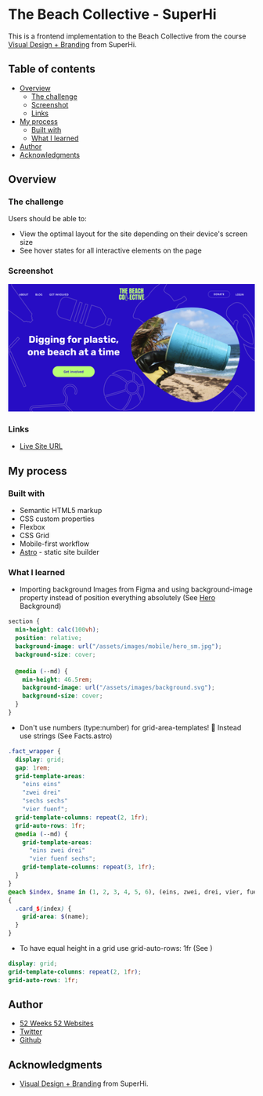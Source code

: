 # The Beach Collective - SuperHi

This is a frontend implementation to the Beach Collective from the course [Visual Design + Branding](https://www.superhi.com/courses/visual-design-and-branding) from SuperHi.

## Table of contents

- [Overview](#overview)
  - [The challenge](#the-challenge)
  - [Screenshot](#screenshot)
  - [Links](#links)
- [My process](#my-process)
  - [Built with](#built-with)
  - [What I learned](#what-i-learned)
- [Author](#author)
- [Acknowledgments](#acknowledgments)

## Overview

### The challenge

Users should be able to:

- View the optimal layout for the site depending on their device's screen size
- See hover states for all interactive elements on the page

### Screenshot

![Screenshot](./public/assets/social.jpg)

### Links

- [Live Site URL](https://hungry-raman-5cd3e9.netlify.app/)

## My process

### Built with

- Semantic HTML5 markup
- CSS custom properties
- Flexbox
- CSS Grid
- Mobile-first workflow
- [Astro](https://docs.astro.build/en/getting-started/) - static site builder

### What I learned

- Importing background Images from Figma and using background-image property instead of position everything absolutely (See [Hero](https://hungry-raman-5cd3e9.netlify.app/) Background)

```scss
section {
  min-height: calc(100vh);
  position: relative;
  background-image: url("/assets/images/mobile/hero_sm.jpg");
  background-size: cover;

  @media (--md) {
    min-height: 46.5rem;
    background-image: url("/assets/images/background.svg");
    background-size: cover;
  }
}
```

- Don't use numbers (type:number) for grid-area-templates! 🥲 Instead use strings (See Facts.astro)

```scss
.fact_wrapper {
  display: grid;
  gap: 1rem;
  grid-template-areas:
    "eins eins"
    "zwei drei"
    "sechs sechs"
    "vier fuenf";
  grid-template-columns: repeat(2, 1fr);
  grid-auto-rows: 1fr;
  @media (--md) {
    grid-template-areas:
      "eins zwei drei"
      "vier fuenf sechs";
    grid-template-columns: repeat(3, 1fr);
  }
}
@each $index, $name in (1, 2, 3, 4, 5, 6), (eins, zwei, drei, vier, fuenf, sechs)
{
  .card_$(index) {
    grid-area: $(name);
  }
}
```

- To have equal height in a grid use grid-auto-rows: 1fr (See )

```scss
display: grid;
grid-template-columns: repeat(2, 1fr);
grid-auto-rows: 1fr;
```

## Author

- [52 Weeks 52 Websites](https://www.minhkhangtran.com/)
- [Twitter](https://twitter.com/devLifting_)
- [Github](https://github.com/MinhKhangTran)

## Acknowledgments

- [Visual Design + Branding](https://www.superhi.com/courses/visual-design-and-branding) from SuperHi.
